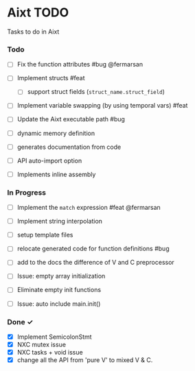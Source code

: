 # Aixt TODO

Tasks to do in Aixt 

### Todo

- [ ] Fix the function attributes #bug @fermarsan
- [ ] Implement structs #feat
    - [ ] support struct fields (`struct_name.struct_field`)
- [ ] Implement variable swapping (by using temporal vars) #feat
- [ ] Update the Aixt executable path #bug
- [ ] dynamic memory definition
- [ ] generates documentation from code
- [ ] API auto-import option
- [ ] Implements inline assembly


### In Progress

- [ ] Implement the `match` expression #feat @fermarsan
- [ ] Implement string interpolation
- [ ] setup template files
- [ ] relocate generated code for function definitions #bug
- [ ] add to the docs the difference of V and C preprocessor
- [ ] Issue: empty array initialization
- [ ] Eliminate empty init functions
- [ ] Issue: auto include main.init()

   
### Done ✓

- [x] Implement SemicolonStmt
- [x] NXC mutex issue
- [x] NXC tasks + void issue
- [x] change all the API from 'pure V' to mixed V & C.
